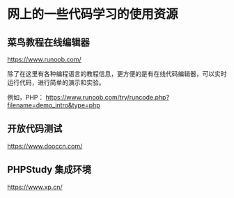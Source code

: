 # 网上的一些代码学习的使用资源

## 菜鸟教程在线编辑器

https://www.runoob.com/

除了在这里有各种编程语言的教程信息，更方便的是有在线代码编辑器，可以实时运行代码，进行简单的演示和实验。

例如，PHP： https://www.runoob.com/try/runcode.php?filename=demo_intro&type=php

## 开放代码测试

https://www.dooccn.com/

## PHPStudy 集成环境

https://www.xp.cn/

